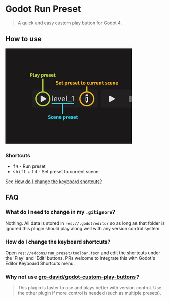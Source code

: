 # Godot Run Preset

> A quick and easy custom play button for Godot 4.


## How to use

![How to use](images/how_to_use.png)


### Shortcuts

- <kbd>f4</kbd> - Run preset
- <kbd>shift</kbd> + <kbd>f4</kbd> - Set preset to current scene

See [How do I change the keyboard shortcuts?](#how-do-i-change-the-keyboard-shortcuts)


## FAQ

### What do I need to change in my `.gitignore`?

Nothing. All data is stored in `res://.godot/editor` so as long as that folder is ignored this plugin should play along well with any version control system.


### How do I change the keyboard shortcuts?

Open `res://addons/run_preset/toolbar.tscn` and edit the shortcuts under the 'Play' and 'Edit' buttons. PRs welcome to integrate this with Godot's Editor Keyboard Shortcuts menu.


### Why not use [gro-david/godot-custom-play-buttons](https://github.com/gro-david/godot-custom-play-buttons)?
> This plugin is faster to use and plays better with version control. Use the other plugin if more control is needed (such as multiple presets).

